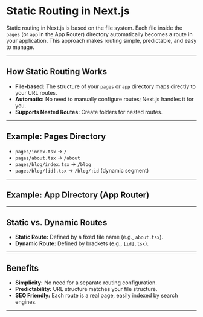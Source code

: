 # Static Routing in Next.js

Static routing in Next.js is based on the file system. Each file inside the `pages` (or `app` in the App Router) directory automatically becomes a route in your application. This approach makes routing simple, predictable, and easy to manage.

---

## How Static Routing Works

- **File-based:** The structure of your `pages` or `app` directory maps directly to your URL routes.
- **Automatic:** No need to manually configure routes; Next.js handles it for you.
- **Supports Nested Routes:** Create folders for nested routes.

---

## Example: Pages Directory

- `pages/index.tsx` → `/`
- `pages/about.tsx` → `/about`
- `pages/blog/index.tsx` → `/blog`
- `pages/blog/[id].tsx` → `/blog/:id` (dynamic segment)

---

## Example: App Directory (App Router)

---

## Static vs. Dynamic Routes

- **Static Route:** Defined by a fixed file name (e.g., `about.tsx`).
- **Dynamic Route:** Defined by brackets (e.g., `[id].tsx`).

---

## Benefits

- **Simplicity:** No need for a separate routing configuration.
- **Predictability:** URL structure matches your file structure.
- **SEO Friendly:** Each route is a real page, easily indexed by search engines.

---
